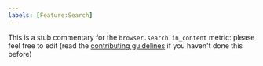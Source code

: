 ```yaml
---
labels: [Feature:Search]
---
```


This is a stub commentary for the `browser.search.in_content` metric: please feel free to edit (read the
[contributing guidelines](https://github.com/mozilla/glean-annotations/blob/main/CONTRIBUTING.md)
if you haven't done this before)
